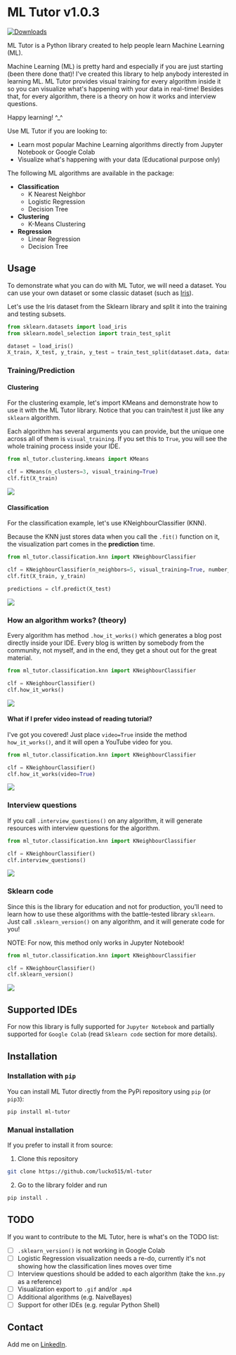 # ML Tutor v1.0.3

[![Downloads](https://pepy.tech/badge/ml-tutor)](https://pepy.tech/project/ml-tutor)

ML Tutor is a Python library created to help people learn Machine Learning (ML). 

Machine Learning (ML) is pretty hard and especially if you are just starting (been there done that)! 
I've created this library to help anybody interested in learning ML. ML Tutor provides visual training 
for every algorithm inside it so you can visualize what's happening with your data in real-time!
Besides that, for every algorithm, there is a theory on how it works and interview questions. 

Happy learning! ^_^

Use ML Tutor if you are looking to:

- Learn most popular Machine Learning algorithms directly from Jupyter Notebook or Google Colab
- Visualize what's happening with your data (Educational purpose only)

The following ML algorithms are available in the package:

- **Classification**
  - K Nearest Neighbor
  - Logistic Regression
  - Decision Tree
- **Clustering**
  - K-Means Clustering
- **Regression**
  - Linear Regression
  - Decision Tree

## Usage

To demonstrate what you can do with ML Tutor, we will need a dataset.
You can use your own dataset or some classic dataset (such as [Iris](https://archive.ics.uci.edu/ml/datasets/iris)).

Let's use the Iris dataset from the Sklearn library and split it into the training and testing subsets.

```python
from sklearn.datasets import load_iris
from sklearn.model_selection import train_test_split

dataset = load_iris()
X_train, X_test, y_train, y_test = train_test_split(dataset.data, dataset.target, test_size=0.2)
```

### Training/Prediction

#### Clustering
For the clustering example, let's import KMeans and demonstrate how to use it with the ML Tutor library.
Notice that you can train/test it just like any `sklearn` algorithm.

Each algorithm has several arguments you can provide, but the unique one across all of them is `visual_training`. 
If you set this to `True`, you will see the whole training process inside your IDE.

```python
from ml_tutor.clustering.kmeans import KMeans

clf = KMeans(n_clusters=3, visual_training=True)
clf.fit(X_train)
```
![](images/kmeans-vt.gif)

#### Classification

For the classification example, let's use KNeighbourClassifier (KNN).

Because the KNN just stores data when you call the `.fit()` function on it, the visualization part comes in the __prediction__ time.

```python
from ml_tutor.classification.knn import KNeighbourClassifier

clf = KNeighbourClassifier(n_neighbors=5, visual_training=True, number_of_visual_steps=2)
clf.fit(X_train, y_train)

predictions = clf.predict(X_test)
```

![](images/knn.gif)

### How an algorithm works? (theory)

Every algorithm has method `.how_it_works()` which generates a blog post directly inside your IDE.
Every blog is written by somebody from the community, not myself, and in the end, they get a shout out for the great material.
```python
from ml_tutor.classification.knn import KNeighbourClassifier

clf = KNeighbourClassifier()
clf.how_it_works()
```

![](images/th.gif)

#### What if I prefer video instead of reading tutorial?

I've got you covered! Just place `video=True` inside the method `how_it_works()`, and it will open a YouTube video for you.

```python
from ml_tutor.classification.knn import KNeighbourClassifier

clf = KNeighbourClassifier()
clf.how_it_works(video=True)
```

![](images/thv.gif)


### Interview questions

If you call `.interview_questions()` on any algorithm, it will generate resources with interview questions for the algorithm.

```python
from ml_tutor.classification.knn import KNeighbourClassifier

clf = KNeighbourClassifier()
clf.interview_questions()
```

![](images/inter-q.png)

### Sklearn code

Since this is the library for education and not for production, you'll need to learn how to use these algorithms with the battle-tested library `sklearn`. Just call `.sklearn_version()` on any algorithm, and it will generate code for you!

NOTE: For now, this method only works in Jupyter Notebook!

```python
from ml_tutor.classification.knn import KNeighbourClassifier

clf = KNeighbourClassifier()
clf.sklearn_version()
```

![](images/sklearn.gif)

## Supported IDEs

For now this library is fully supported for `Jupyter Notebook` and partially supported for `Google Colab` 
(read `Sklearn code` section for more details). 

## Installation

### Installation with `pip`

You can install ML Tutor directly from the PyPi repository using `pip` (or `pip3`): 

```bash
pip install ml-tutor
```

### Manual installation

If you prefer to install it from source:

1. Clone this repository

```bash
git clone https://github.com/lucko515/ml-tutor
```

2. Go to the library folder and run

```bash
pip install .
```

## TODO

If you want to contribute to the ML Tutor, here is what's on the TODO list:

- [ ] `.sklearn_version()` is not working in Google Colab
- [ ] Logistic Regression visualization needs a re-do, currently it's not showing how the classification lines moves over time
- [ ] Interview questions should be added to each algorithm (take the `knn.py` as a reference)
- [ ] Visualization export to `.gif` and/or `.mp4`
- [ ] Additional algorithms (e.g. NaiveBayes)
- [ ] Support for other IDEs (e.g. regular Python Shell)

## Contact

Add me on [LinkedIn](https://www.linkedin.com/in/luka-anicin/).



